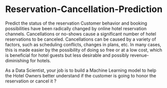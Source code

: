 # Reservation-Cancellation-Prediction
Predict the status of the reservation
Customer behavior and booking possibilities have been radically changed by online hotel reservation channels. Cancellations or no-shows cause a significant number of hotel reservations to be canceled. Cancellations can be caused by a variety of factors, such as scheduling conflicts, changes in plans, etc. In many cases, this is made easier by the possibility of doing so free or at a low cost, which is beneficial for hotel guests but less desirable and possibly revenue-diminishing for hotels.

 

As a Data Scientist, your job is to build a Machine Learning model to help the Hotel Owners better understand if the customer is going to honor the reservation or cancel it ?
